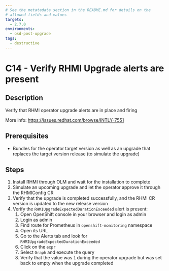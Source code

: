 ```yaml
---
# See the metatadata section in the README.md for details on the
# allowed fields and values
targets:
  - 2.7.0
environments:
  - osd-post-upgrade
tags:
  - destructive
---
```


# C14 - Verify RHMI Upgrade alerts are present

## Description

Verify that RHMI operator upgrade alerts are in place and firing

More info: https://issues.redhat.com/browse/INTLY-7551

## Prerequisites

- Bundles for the operator target version as well as an upgrade that replaces
  the target version release (to simulate the upgrade)

## Steps

1. Install RHMI through OLM and wait for the installation to complete
2. Simulate an upcoming upgrade and let the operator approve it through the RHMIConfig CR
3. Verify that the upgrade is completed successfully, and the RHMI CR version is
   updated to the new release version
4. Verify the `RHMIUpgradeExpectedDurationExceeded` alert is present:
   1. Open OpenShift console in your browser and login as admin
   2. Login as admin
   3. Find route for Prometheus in `openshift-monitoring` namespace
   4. Open its URL
   5. Go to the Alerts tab and look for `RHMIUpgradeExpectedDurationExceeded`
   6. Click on the `expr`
   7. Select `Graph` and execute the query
   8. Verify that the value was `1` during the operator upgrade but was set back to empty when the upgrade completed
